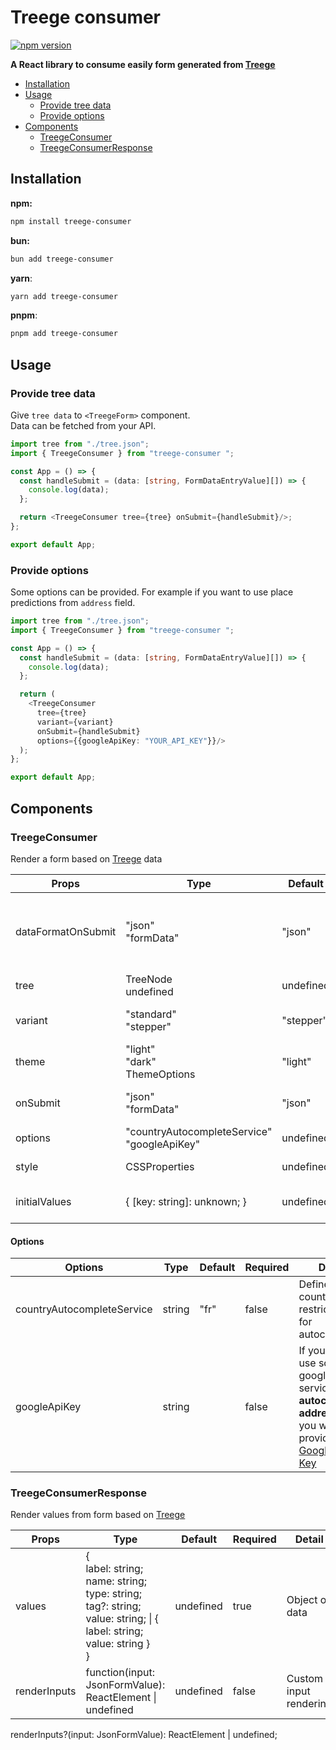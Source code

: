 # Treege consumer

[![npm version](https://badge.fury.io/js/treege-consumer.svg)](https://badge.fury.io/js/treege-consumer)

**A React library to consume easily form generated from [Treege](https://github.com/Tracktor/treege)**

- [Installation](#Installation)
- [Usage](#Usage)
  - [Provide tree data](#Provide-tree-data)
  - [Provide options](#Provide-options)
- [Components](#Components)
  - [TreegeConsumer](#TreegeConsumer)
  - [TreegeConsumerResponse](#TreegeConsumerResponse)

## Installation

**npm:**
```bash
npm install treege-consumer
```
**bun:**
```bash
bun add treege-consumer
```
**yarn**:
```bash
yarn add treege-consumer
```
**pnpm**:
```bash
pnpm add treege-consumer
```

## Usage

### Provide tree data

Give `tree data` to `<TreegeForm>` component.  
Data can be fetched from your API.

```typescript jsx
import tree from "./tree.json";
import { TreegeConsumer } from "treege-consumer ";

const App = () => {
  const handleSubmit = (data: [string, FormDataEntryValue][]) => {
    console.log(data);
  };

  return <TreegeConsumer tree={tree} onSubmit={handleSubmit}/>;
};

export default App;
```

### Provide options

Some options can be provided. For example if you want to use place predictions from `address` field.

```typescript jsx
import tree from "./tree.json";
import { TreegeConsumer } from "treege-consumer ";

const App = () => {
  const handleSubmit = (data: [string, FormDataEntryValue][]) => {
    console.log(data);
  };

  return (
    <TreegeConsumer
      tree={tree}
      variant={variant}
      onSubmit={handleSubmit}
      options={{googleApiKey: "YOUR_API_KEY"}}/>
  );
};

export default App;
```

## Components

### TreegeConsumer

Render a form based
on [Treege](https://github.com/Tracktor/treege) data

| Props              | Type                                            | Default    | Required | Detail                                    |
|--------------------|-------------------------------------------------|------------|----------|-------------------------------------------|
| dataFormatOnSubmit | "json"<br/>"formData"                           | "json"     | false    | Data format returned by onSubmit callback |
| tree               | TreeNode<br/>  undefined                        | undefined  | false    | Treege data                               |
| variant            | "standard"<br/>  "stepper"                      | "stepper"  | false    | The variant to use                        |
| theme              | "light"<br/>  "dark" <br/> ThemeOptions         | "light"    | false    | Theme color mode                          |
| onSubmit           | "json"<br/>"formData"                           | "json"     | false    | Callback fired form is validate           |
| options            | "countryAutocompleteService"<br/>"googleApiKey" | undefined  | false    | Consumer options                          |
| style              | CSSProperties                                   | undefined  | false    | Custom form style                         |
| initialValues      | { [key: string]: unknown; }                     | undefined  | false    | Set initial value to form                 |

#### Options

| Options                    | Type   | Default | Required | Detail                                                                                                                                                                        |
|----------------------------|--------|---------|----------|-------------------------------------------------------------------------------------------------------------------------------------------------------------------------------|
| countryAutocompleteService | string | "fr"    | false    | Define country restrictions for autocomplete                                                                                                                                  |
| googleApiKey               | string |         | false    | If you want use some google service like <strong>autocomplete address</strong>, then you want provide [Google Api Key](https://cloud.google.com/docs/authentication/api-keys) |


### TreegeConsumerResponse

Render values from form based on [Treege](https://github.com/Tracktor/treege)

| Props        | Type                                                                                                                                        | Default   | Required | Detail                 |
|--------------|---------------------------------------------------------------------------------------------------------------------------------------------|-----------|----------|------------------------|
| values       | {<br/>label: string;<br/>name: string;<br/>type: string;<br/>tag?: string;<br/>value: string; &#124; { label: string; value: string }<br/>} | undefined | true     | Object of data         |
| renderInputs | function(input: JsonFormValue): ReactElement \| undefined                                                                                   | undefined | false    | Custom input rendering |


renderInputs?(input: JsonFormValue): ReactElement | undefined;
